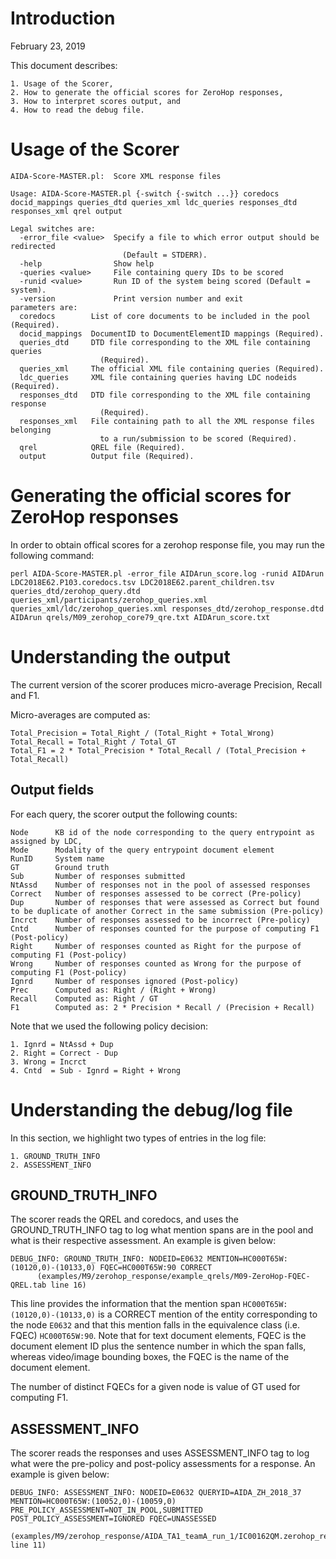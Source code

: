 # Introduction

February 23, 2019

This document describes:

	1. Usage of the Scorer,
	2. How to generate the official scores for ZeroHop responses, 
	3. How to interpret scores output, and
	4. How to read the debug file.

# Usage of the Scorer

~~~
AIDA-Score-MASTER.pl:  Score XML response files

Usage: AIDA-Score-MASTER.pl {-switch {-switch ...}} coredocs docid_mappings queries_dtd queries_xml ldc_queries responses_dtd responses_xml qrel output

Legal switches are:
  -error_file <value>  Specify a file to which error output should be redirected
                         (Default = STDERR).
  -help                Show help
  -queries <value>     File containing query IDs to be scored
  -runid <value>       Run ID of the system being scored (Default = system).
  -version             Print version number and exit
parameters are:
  coredocs        List of core documents to be included in the pool (Required).
  docid_mappings  DocumentID to DocumentElementID mappings (Required).
  queries_dtd     DTD file corresponding to the XML file containing queries
                    (Required).
  queries_xml     The official XML file containing queries (Required).
  ldc_queries     XML file containing queries having LDC nodeids (Required).
  responses_dtd   DTD file corresponding to the XML file containing response
                    (Required).
  responses_xml   File containing path to all the XML response files belonging
                    to a run/submission to be scored (Required).
  qrel            QREL file (Required).
  output          Output file (Required).
~~~

# Generating the official scores for ZeroHop responses

In order to obtain offical scores for a zerohop response file, you may run the following command:

~~~
perl AIDA-Score-MASTER.pl -error_file AIDArun_score.log -runid AIDArun LDC2018E62.P103.coredocs.tsv LDC2018E62.parent_children.tsv queries_dtd/zerohop_query.dtd queries_xml/participants/zerohop_queries.xml queries_xml/ldc/zerohop_queries.xml responses_dtd/zerohop_response.dtd AIDArun qrels/M09_zerohop_core79_qre.txt AIDArun_score.txt 
~~~

# Understanding the output

The current version of the scorer produces micro-average Precision, Recall and F1. 

Micro-averages are computed as:

~~~
Total_Precision = Total_Right / (Total_Right + Total_Wrong)
Total_Recall = Total_Right / Total_GT
Total_F1 = 2 * Total_Precision * Total_Recall / (Total_Precision + Total_Recall)
~~~

## Output fields

For each query, the scorer output the following counts:

~~~
Node      KB id of the node corresponding to the query entrypoint as assigned by LDC,
Mode      Modality of the query entrypoint document element  
RunID     System name
GT        Ground truth
Sub       Number of responses submitted
NtAssd    Number of responses not in the pool of assessed responses
Correct   Number of responses assessed to be correct (Pre-policy)
Dup       Number of responses that were assessed as Correct but found to be duplicate of another Correct in the same submission (Pre-policy)
Incrct    Number of responses assessed to be incorrect (Pre-policy)
Cntd      Number of responses counted for the purpose of computing F1 (Post-policy)
Right     Number of responses counted as Right for the purpose of computing F1 (Post-policy)
Wrong     Number of responses counted as Wrong for the purpose of computing F1 (Post-policy)
Ignrd     Number of responses ignored (Post-policy)
Prec      Computed as: Right / (Right + Wrong)
Recall    Computed as: Right / GT
F1        Computed as: 2 * Precision * Recall / (Precision + Recall)
~~~

Note that we used the following policy decision:

	1. Ignrd = NtAssd + Dup
	2. Right = Correct - Dup
	3. Wrong = Incrct
	4. Cntd  = Sub - Ignrd = Right + Wrong

# Understanding the debug/log file

In this section, we highlight two types of entries in the log file:

	1. GROUND_TRUTH_INFO
	2. ASSESSMENT_INFO

## GROUND_TRUTH_INFO

The scorer reads the QREL and coredocs, and uses the GROUND_TRUTH_INFO tag to log what mention spans are in the pool and what is their respective assessment. An example is given below:

~~~
DEBUG_INFO: GROUND_TRUTH_INFO: NODEID=E0632 MENTION=HC000T65W:(10120,0)-(10133,0) FQEC=HC000T65W:90 CORRECT
      (examples/M9/zerohop_response/example_qrels/M09-ZeroHop-FQEC-QREL.tab line 16)
~~~

This line provides the information that the mention span `HC000T65W:(10120,0)-(10133,0)` is a CORRECT mention of the entity corresponding to the node `E0632` and that this mention falls in the equivalence class (i.e. FQEC) `HC000T65W:90`. Note that for text document elements, FQEC is the document element ID plus the sentence number in which the span falls, whereas video/image bounding boxes, the FQEC is the name of the document element.

The number of distinct FQECs for a given node is value of GT used for computing F1.

## ASSESSMENT_INFO

The scorer reads the responses and uses ASSESSMENT_INFO tag to log what were the pre-policy and post-policy assessments for a response. An example is given below:

~~~
DEBUG_INFO: ASSESSMENT_INFO: NODEID=E0632 QUERYID=AIDA_ZH_2018_37 MENTION=HC000T65W:(10052,0)-(10059,0) PRE_POLICY_ASSESSMENT=NOT_IN_POOL,SUBMITTED POST_POLICY_ASSESSMENT=IGNORED FQEC=UNASSESSED
 (examples/M9/zerohop_response/AIDA_TA1_teamA_run_1/IC00162QM.zerohop_responses.xml line 11)
~~~
